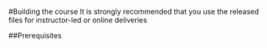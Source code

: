 #Building the course
It is strongly recommended that you use the released files for instructor-led or online deliveries

##Prerequisites

